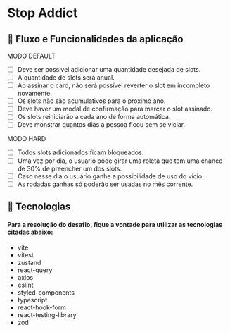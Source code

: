 # **Stop Addict**

## 📝 **Fluxo e Funcionalidades da aplicação**
MODO DEFAULT
- [ ] Deve ser possivel adicionar uma quantidade desejada de slots.
- [ ] A quantidade de slots será anual.
- [ ] Ao assinar o card, não será possível reverter o slot em incompleto novamente.
- [ ] Os slots não são acumulativos para o proximo ano.
- [ ] Deve haver um modal de confirmação para marcar o slot assinado.
- [ ] Os slots reiniciarão a cada ano de forma automática.
- [ ] Deve monstrar quantos dias a pessoa ficou sem se viciar.

MODO HARD
- [ ] Todos slots adicionados ficam bloqueados.
- [ ] Uma vez por dia, o usuario pode girar uma roleta que tem uma chance de 30% de preencher um dos slots.
- [ ] Caso nesse dia o usuário ganhe a possibilidade de uso do vício.
- [ ] As rodadas ganhas só poderâo ser usadas no mês corrente.

## 🚀 **Tecnologias**

#### **Para a resolução do desafio, fique a vontade para utilizar as tecnologias citadas abaixo:**

- vite
- vitest
- zustand
- react-query
- axios
- eslint
- styled-components
- typescript
- react-hook-form
- react-testing-library
- zod